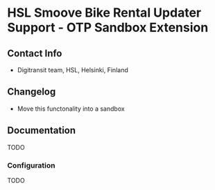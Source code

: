 # HSL Smoove Bike Rental Updater Support - OTP Sandbox Extension

## Contact Info
- Digitransit team, HSL, Helsinki, Finland

## Changelog
- Move this functonality into a sandbox

## Documentation
TODO

### Configuration
TODO
